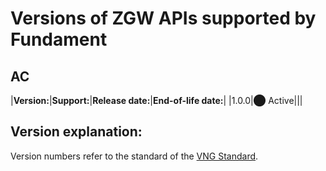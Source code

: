 # Versions of ZGW APIs supported by Fundament

## AC
|**Version:**|**Support:**|**Release date:**|**End-of-life date:**|
|1.0.0|⬤ Active|||



## Version explanation:
Version numbers refer to the standard of the [VNG Standard](https://vng-realisatie.github.io/gemma-zaken/standaard/).
